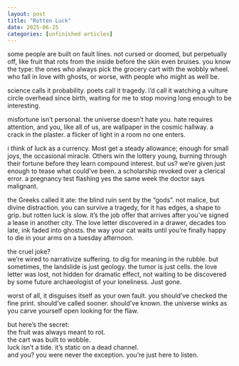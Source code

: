 ```yaml
---
layout: post
title: "Rotten Luck"
date: 2025-06-25
categories: [unfinished articles]
---
```


some people are built on fault lines. not cursed or doomed, but perpetually off, like fruit that rots from the inside before the skin even bruises. you know the type: the ones who always pick the grocery cart with the wobbly wheel. who fall in love with ghosts, or worse, with people who might as well be.  

science calls it probability. poets call it tragedy. i’d call it watching a vulture circle overhead since birth, waiting for me to stop moving long enough to be interesting.  

misfortune isn’t personal. the universe doesn’t hate you. hate requires attention, and you, like all of us, are wallpaper in the cosmic hallway. a crack in the plaster. a flicker of light in a room no one enters. 

i think of luck as a currency. Most get a steady allowance; enough for small joys, the occasional miracle. Others win the lottery young, burning through their fortune before they learn compound interest. but us? we’re given just enough to tease what could’ve been. a scholarship revoked over a clerical error. a pregnancy test flashing yes the same week the doctor says malignant. 

the Greeks called it ate: the blind ruin sent by the “gods”. not malice, but divine distraction. you can survive a tragedy, for it has edges, a shape to grip. but rotten luck is slow. it’s the job offer that arrives after you’ve signed a lease in another city. The love letter discovered in a drawer, decades too late, ink faded into ghosts. the way your cat waits until you’re finally happy to die in your arms on a tuesday afternoon.  

the cruel joke?  
we’re wired to narrativize suffering. to dig for meaning in the rubble. but sometimes, the landslide is just geology. the tumor is just cells. the love letter was lost, not hidden for dramatic effect, not waiting to be discovered by some future archaeologist of your loneliness. Just gone.  

worst of all, it disguises itself as your own fault. you should’ve checked the fine print. should’ve called sooner. should’ve known. the universe winks as you carve yourself open looking for the flaw.  

but here’s the secret:  
the fruit was always meant to rot.  
the cart was built to wobble.  
luck isn’t a tide. it’s static on a dead channel.  
and you? you were never the exception. you’re just here to listen.
